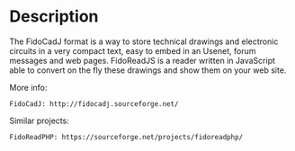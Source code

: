 # Description

  The FidoCadJ format is a way to store technical drawings and electronic
  circuits in a very compact text, easy to embed in an Usenet, forum
  messages and web pages. FidoReadJS is a reader written in JavaScript able
  to convert on the fly these drawings and show them on your web site.

  More info:
 
    FidoCadJ: http://fidocadj.sourceforge.net/
 
  Similar projects:
 
    FidoReadPHP: https://sourceforge.net/projects/fidoreadphp/
